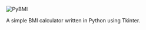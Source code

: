 ![PyBMI](https://user-images.githubusercontent.com/83606701/137645125-9120ec79-86b6-4604-ac17-afd4d480405f.PNG)

A simple BMI calculator written in Python using Tkinter.

